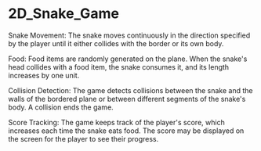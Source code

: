 # 2D_Snake_Game
Snake Movement: The snake moves continuously in the direction specified by the player until it either collides with the border or its own body.

Food: Food items are randomly generated on the plane. When the snake's head collides with a food item, the snake consumes it, and its length increases by one unit.

Collision Detection: The game detects collisions between the snake and the walls of the bordered plane or between different segments of the snake's body. A collision ends the game.

Score Tracking: The game keeps track of the player's score, which increases each time the snake eats food. The score may be displayed on the screen for the player to see their progress.
